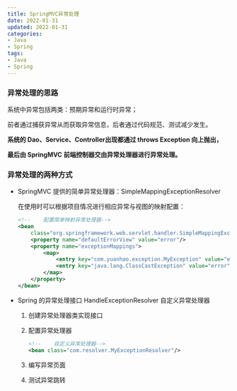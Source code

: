 ```yaml
---
title: SpringMVC异常处理
date: 2022-01-31
updated: 2022-01-31
categories:
- Java
- Spring
tags:
- Java
- Spring
---
```


<escape><!--more--></escape>

### 异常处理的思路

系统中异常包括两类：预期异常和运行时异常；

前者通过捕获异常从而获取异常信息，后者通过代码规范、测试减少发生。

**系统的 Dao、Service、Controller出现都通过 throws Exception 向上抛出，**

**最后由 SpringMVC 前端控制器交由异常处理器进行异常处理。**

### 异常处理的两种方式

* SpringMVC 提供的简单异常处理器：SimpleMappingExceptionResolver

  在使用时可以根据项目情况进行相应异常与视图的映射配置：

  ```xml
  <!--    配置简单映射异常处理器-->
  <bean
      class="org.springframework.web.servlet.handler.SimpleMappingExceptionResolver">
      <property name="defaultErrorView" value="error"/>
      <property name="exceptionMappings">
          <map>
              <entry key="com.yuanhao.exception.MyException" value="error"/>
              <entry key="java.lang.ClassCastException" value="error"/>
          </map>
      </property>
  </bean>
  ```

* Spring 的异常处理接口 HandleExceptionResolver 自定义异常处理器

  1. 创建异常处理器类实现接口

  2. 配置异常处理器

     ```xml
     <!--    自定义异常处理器-->
     <bean class="com.resolver.MyExceptionResolver"/>
     ```

  3. 编写异常页面

  4. 测试异常跳转


